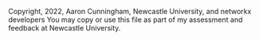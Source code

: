 Copyright, 2022, Aaron Cunningham, Newcastle University, and networkx developers You may copy or use this file as part of my assessment and feedback at Newcastle University.